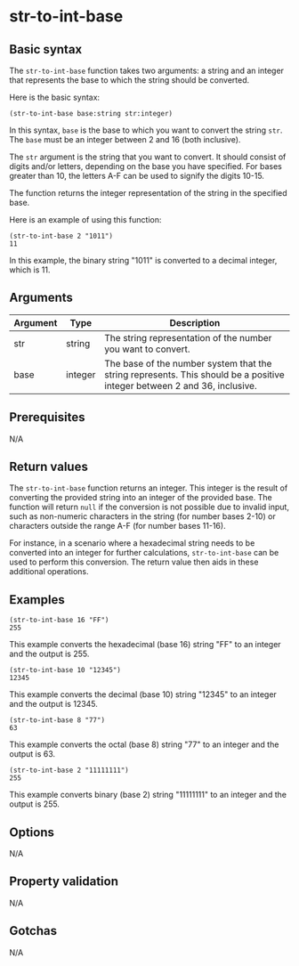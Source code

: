 # str-to-int-base

## Basic syntax

The `str-to-int-base` function takes two arguments: a string and an integer that represents the base to which the string should be converted.

Here is the basic syntax:

```pact
(str-to-int-base base:string str:integer)
```

In this syntax, `base` is the base to which you want to convert the string `str`. The `base` must be an integer between 2 and 16 (both inclusive). 

The `str` argument is the string that you want to convert. It should consist of digits and/or letters, depending on the base you have specified. For bases greater than 10, the letters A-F can be used to signify the digits 10-15. 

The function returns the integer representation of the string in the specified base. 

Here is an example of using this function:

```pact
(str-to-int-base 2 "1011")
11
```

In this example, the binary string "1011" is converted to a decimal integer, which is 11.

## Arguments

| Argument | Type | Description |
| --- | --- | --- |
| str | string | The string representation of the number you want to convert. |
| base | integer | The base of the number system that the string represents. This should be a positive integer between 2 and 36, inclusive. |

## Prerequisites

N/A

## Return values

The `str-to-int-base` function returns an integer. This integer is the result of converting the provided string into an integer of the provided base. The function will return `null` if the conversion is not possible due to invalid input, such as non-numeric characters in the string (for number bases 2-10) or characters outside the range A-F (for number bases 11-16). 

For instance, in a scenario where a hexadecimal string needs to be converted into an integer for further calculations, `str-to-int-base` can be used to perform this conversion. The return value then aids in these additional operations.

## Examples

```pact
(str-to-int-base 16 "FF")
255
```
This example converts the hexadecimal (base 16) string "FF" to an integer and the output is 255. 

```pact
(str-to-int-base 10 "12345")
12345
```
This example converts the decimal (base 10) string "12345" to an integer and the output is 12345.

```pact
(str-to-int-base 8 "77")
63
```
This example converts the octal (base 8) string "77" to an integer and the output is 63.

```pact
(str-to-int-base 2 "11111111")
255
```
This example converts binary (base 2) string "11111111" to an integer and the output is 255.

## Options

N/A

## Property validation

N/A

## Gotchas

N/A

